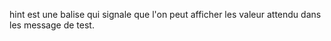 

hint est une balise qui signale que l'on peut afficher les valeur attendu dans les message de test.
